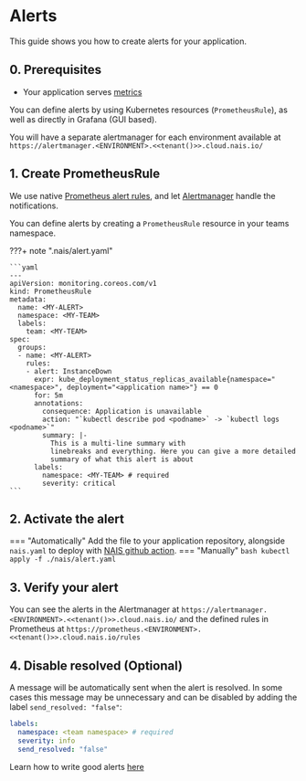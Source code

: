 # Alerts

This guide shows you how to create alerts for your application.

## 0. Prerequisites

- Your application serves [metrics](../metrics/expose.md)

You can define alerts by using Kubernetes resources (`PrometheusRule`), as well as directly in Grafana (GUI based).

You will have a separate alertmanager for each environment available at `https://alertmanager.<ENVIRONMENT>.<<tenant()>>.cloud.nais.io/`

## 1. Create PrometheusRule

We use native [Prometheus alert rules](https://prometheus.io/docs/prometheus/latest/configuration/alerting_rules/), and let [Alertmanager](https://prometheus.io/docs/alerting/latest/alertmanager/) handle the notifications.

You can define alerts by creating a `PrometheusRule` resource in your teams namespace.

???+ note ".nais/alert.yaml"

    ```yaml
    ---
    apiVersion: monitoring.coreos.com/v1
    kind: PrometheusRule
    metadata:
      name: <MY-ALERT>
      namespace: <MY-TEAM>
      labels:
        team: <MY-TEAM>
    spec:
      groups:
      - name: <MY-ALERT>
        rules:
        - alert: InstanceDown
          expr: kube_deployment_status_replicas_available{namespace="<namespace>", deployment="<application name>"} == 0
          for: 5m
          annotations:
            consequence: Application is unavailable
            action: "`kubectl describe pod <podname>` -> `kubectl logs <podname>`"
            summary: |-
              This is a multi-line summary with
              linebreaks and everything. Here you can give a more detailed
              summary of what this alert is about
          labels:
            namespace: <MY-TEAM> # required
            severity: critical
    ```

## 2. Activate the alert
=== "Automatically"
    Add the file to your application repository, alongside `nais.yaml` to deploy with [NAIS github action](../../cicd/github-action.md).
=== "Manually"
    ```bash
    kubectl apply -f ./nais/alert.yaml
    ```

## 3. Verify your alert
You can see the alerts in the Alertmanager at `https://alertmanager.<ENVIRONMENT>.<<tenant()>>.cloud.nais.io/` and the defined rules in Prometheus at `https://prometheus.<ENVIRONMENT>.<<tenant()>>.cloud.nais.io/rules`

## 4. Disable resolved (Optional)

A message will be automatically sent when the alert is resolved. In some cases this message may be unnecessary and can be disabled by adding the label `send_resolved: "false"`:

```yaml
labels:
  namespace: <team namespace> # required
  severity: info
  send_resolved: "false"
```

Learn how to write good alerts [here](../../../explanation/observability/alerts.md)